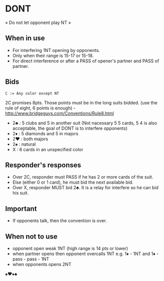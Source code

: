 # DONT

« Do not let opponent play NT »

## When in use

- For interfering 1NT opening by opponents. 
- Only when their range is 15-17 or 15-18.
- For direct interference or after a PASS of opener's partner and PASS of partner.

## Bids

```
C := Any color except NT
```
2C promises 8pts. Those points must be in the long suits bidded. (use the rule of eight, 6 points is enough) -http://www.bridgeguys.com/Conventions/Rule8.html

- 2♣ : 5 clubs and 5 in another suit (Not nacessary 5 5 cards, 5 4 is also acceptable, the goal of DONT is to interfere opponents)
- 2♦ : 5 diamonds and 5 in majors
- 2♥ : both majors
- 2♠ : natural
- X : 6 cards in an unspecified color

## Responder's responses

- Over 2C, responder must PASS if he has 2 or more cards of the suit.
- Else (either 0 or 1 card), he must bid the next available bid.
- Over X, responder MUST bid 2♣. It is a relay for interfere so he can bid his suit.

## Important

- If opponents talk, then the convention is over.

## When not to use
- opponent open weak 1NT (high range is 14 pts or lower)
- when partner opens then opponent overcalls 1NT e.g. 1♦ - 1NT  and 1♦ - pass - pass - 1NT
- when opponents opens 2NT

♠♥♦♣
